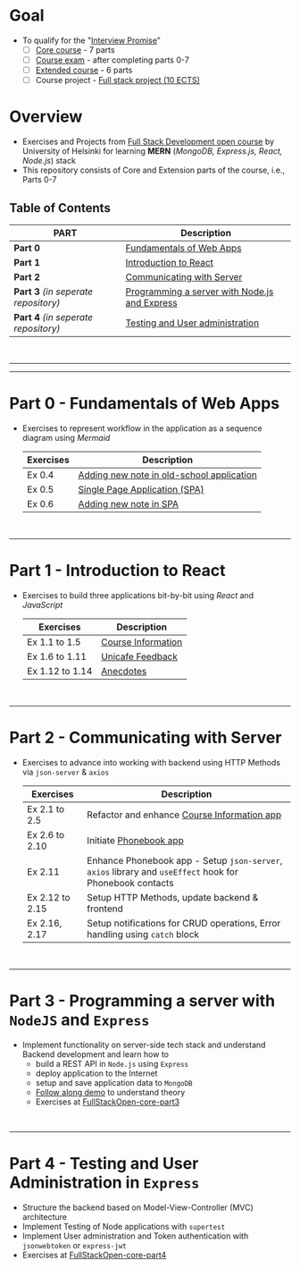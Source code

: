 # Goal
- To qualify for the "[Interview Promise](https://fullstackopen.com/en/part0/general_info#interview-promise)"
    - [ ]  [Core course](https://fullstackopen.com/en/part0/general_info#parts-and-completion) - 7 parts
    - [ ]  [Course exam](https://fullstackopen.com/en/part0/general_info#the-course-exam) - after completing parts 0-7
    - [ ]  [Extended course](https://fullstackopen.com/en/part0/general_info#parts-and-completion) - 6 parts
    - [ ]  Course project - [Full stack project (10 ECTS)](https://fullstackopen.com/en/part0/general_info#full-stack-project)

# Overview
- Exercises and Projects from [Full Stack Development open course](https://fullstackopen.com/en/) by University of Helsinki for learning **MERN** (_MongoDB, Express.js, React, Node.js_) stack
- This repository consists of Core and Extension parts of the course, i.e., Parts 0-7

## Table of Contents
| PART | Description |
| --- | --- |
| **Part 0** | [Fundamentals of Web Apps](#part-0---fundamentals-of-web-apps) |
| **Part 1** | [Introduction to React](#part-1---introduction-to-react) |
| **Part 2** | [Communicating with Server](#part-2---communicating-with-server) |
| **Part 3** _(in seperate repository)_| [Programming a server with Node.js and Express](#part-3---programming-a-server-with-nodejs-and-express) |
| **Part 4** _(in seperate repository)_| [Testing and User administration](#part-4---testing-and-user-administration-in-express-with-supertest) |
 

<br>
<hr>
<hr>

# Part 0 - Fundamentals of Web Apps
- Exercises to represent workflow in the application as a sequence diagram using _Mermaid_

    | Exercises | Description |
    | --- | --- |
    | Ex 0.4 | [Adding new note in old-school application](/part0/new-note-diagram.md) |
    | Ex 0.5 | [Single Page Application (SPA)](/part0/spa-diagram.md) |
    | Ex 0.6 | [Adding new note in SPA](/part0/spa-new-note-diagram.md) |

<br>
<hr>

# Part 1 - Introduction to React
- Exercises to build three applications bit-by-bit using _React_ and _JavaScript_

    | Exercises | Description |
    | --- | --- |
    | Ex 1.1 to 1.5 | [Course Information](/part1/courseinfo/src/App.jsx) |
    | Ex 1.6 to 1.11 | [Unicafe Feedback](/part1/unicafe-feedback/src/App.jsx) |
    | Ex 1.12 to 1.14 | [Anecdotes](/part1/anecdotes/src/App.jsx) |

<br>
<hr>

# Part 2 - Communicating with Server
- Exercises to advance into working with backend using HTTP Methods via `json-server` & `axios`

    | Exercises | Description |
    | --- | --- |
    | Ex 2.1 to 2.5 | Refactor and enhance [Course Information app](/part2/courseinfo/src/App.jsx) |
    | Ex 2.6 to 2.10 | Initiate [Phonebook app](/part2/phonebook/src/App.jsx) |
    | Ex 2.11 | Enhance Phonebook app - Setup `json-server`, `axios` library and `useEffect` hook for Phonebook contacts |
    | Ex 2.12 to 2.15 | Setup HTTP Methods, update backend & frontend |
    | Ex 2.16, 2.17 | Setup notifications for CRUD operations, Error handling using `catch` block |

<br>
<hr>

# Part 3 - Programming a server with `NodeJS` and `Express`
- Implement functionality on server-side tech stack and understand Backend development and learn how to
    - build a REST API in `Node.js` using `Express`
    - deploy application to the Internet
    - setup and save application data to `MongoDB`
    - [Follow along demo](/part3/demo/index.js) to understand theory
    - Exercises at [FullStackOpen-core-part3](https://github.com/prak112/FullStackOpen-core-part3)

<br>
<hr>

# Part 4 - Testing and User Administration in `Express`
- Structure the backend based on Model-View-Controller (MVC) architecture
- Implement Testing of Node applications with `supertest`
- Implement User administration and Token authentication with `jsonwebtoken` or `express-jwt`
- Exercises at [FullStackOpen-core-part4]()